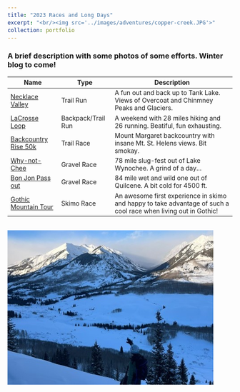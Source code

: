 ```yaml
---
title: "2023 Races and Long Days"
excerpt: "<br/><img src='../images/adventures/copper-creek.JPG'>"
collection: portfolio
---
```


### A brief description with some photos of some efforts. Winter blog to come!

| Name                         | Type                 |  Description                                                                            |
| --------                     | ------               | ------------------------------------------------------------                            |
| [Necklace Valley](#)         |  Trail Run           | A fun out and back up to Tank Lake. Views of Overcoat and Chinmney Peaks and Glaciers.  |
| [LaCrosse Loop](#)           |  Backpack/Trail Run  | A weekend with 28 miles hiking and 26 running. Beatiful, fun exhausting.                |
| [Backcountry Rise 50k](#)    | Trail Race           | Mount Margaret backcountry with insane Mt. St. Helens views. Bit smokay.                |
| [Why-not-Chee](#)            |  Gravel Race         | 78 mile slug-fest out of Lake Wynochee. A grind of a day...                             |
| [Bon Jon Pass out](#)        |  Gravel Race         | 84 mile wet and wild one out of Quilcene. A bit cold for 4500 ft.                       |
| [Gothic Mountain Tour](#)    | Skimo Race           | An awesome first experience in skimo and happy to take advantage of such a cool race when living out in Gothic!                          |

<br/><img src='../images/adventures/copper-creek.JPG'>